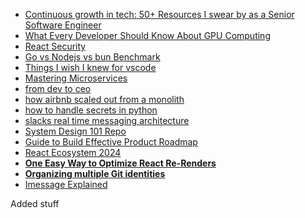 
- [Continuous growth in tech: 50+ Resources I swear by as a Senior Software Engineer](https://careercutler.substack.com/p/continuous-growth-in-tech-50-resources?utm_source=tldrwebdev)
- [What Every Developer Should Know About GPU Computing](https://codeconfessions.substack.com/p/gpu-computing?utm_source=tldrwebdev)
- [React Security](https://nidhi-patel.medium.com/securing-your-react-native-frontend-a-developers-guide-edab32ef6683)
- [Go vs Nodejs vs bun Benchmark](https://lemire.me/blog/2023/10/07/web-server-hello-world-benchmark-go-vs-node-js-vs-nim-vs-bun/?utm_source=tldrwebdev)
- [Things I wish I knew for vscode](https://www.bryanbraun.com/2023/08/10/things-i-wish-someone-would-have-told-me-about-configuring-vscode/?utm_source=tldrwebdev)
- [Mastering Microservices](https://dev.to/dr_anks/mastering-microservices-your-comprehensive-guide-to-modern-software-design-1p18?utm_source=tldrwebdev)
- [from dev to ceo](https://blog.pragmaticengineer.com/chronosphere/?utm_source=tldrwebdev)
- [how airbnb scaled out from a monolith](https://engineercodex.substack.com/p/how-airbnb-scaled-by-moving-away?utm_source=tldrwebdev)
- [how to handle secrets in python](https://engineercodex.substack.com/p/how-airbnb-scaled-by-moving-away?utm_source=tldrwebdev)
- [slacks real time messaging architecture](https://scaleyourapp.com/system-design-case-study-real-time-messaging-architecture/?utm_source=tldrwebdev)
- [System Design 101 Repo](https://www.notion.so/Design-Underground-System-94e28811e7404671b9528e43796694ec?pvs=21)
- [Guide to Build Effective Product Roadmap](https://canny.io/blog/complete-guide-roadmaps/?utm_source=tldrfounders)
- [React Ecosystem 2024](https://dev.to/avinashvagh/react-ecosystem-in-2024-418k?utm_source=tldrwebdev)
- **[One Easy Way to Optimize React Re-Renders](https://medium.com/@younusraza909/one-easy-way-to-optimize-react-re-renders-abcb67d0252c)**
- **[Organizing multiple Git identities](https://garrit.xyz/posts/2023-10-13-organizing-multiple-git-identities?utm_source=tldrwebdev)**
- [Imessage Explained](https://jjtech.dev/reverse-engineering/imessage-explained)

Added stuff
